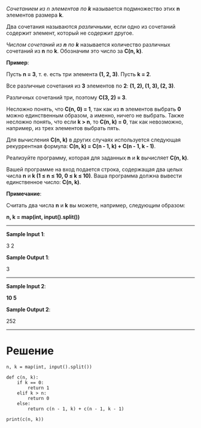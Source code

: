 *Сочетанием из n элементов по **k*** называется подмножество этих **n** элементов размера **k**.

Два сочетания называются *различными*, если одно из сочетаний содержит элемент, который не содержит другое.

*Числом сочетаний из **n** по **k*** называется количество различных сочетаний из **n** по **k**. Обозначим это число за **C(n, k)**.

**Пример**:

Пусть **n = 3**, т. е. есть три элемента **(1, 2, 3)**. Пусть **k = 2**.

Все различные сочетания из **3** элементов по **2**: **(1, 2), (1, 3), (2, 3)**.

Различных сочетаний три, поэтому **C(3, 2) = 3**.

Несложно понять, что **C(n, 0) = 1**, так как из **n** элементов выбрать **0** можно единственным образом, а именно, ничего не выбрать. Также несложно понять, что если **k > n**, то **C(n, k) = 0**, так как невозможно, например, из трех элементов выбрать пять.

Для вычисления **C(n, k)** в других случаях используется следующая рекуррентная формула: **C(n, k) = C(n - 1, k) + C(n - 1, k - 1)**.

Реализуйте программу, которая для заданных **n** и **k** вычисляет **C(n, k)**.

Вашей программе на вход подается строка, содержащая два целых числа **n** и **k (1 ≤ n ≤ 10, 0 ≤ k ≤ 10)**. Ваша программа должна вывести единственное число: **C(n, k)**.

**Примечание**:

Считать два числа **n** и **k﻿** вы можете, например, следующим образом:

**n, k = map(int, input().split())**

---

**Sample Input 1**:

3 2

**Sample Output 1**:

3

---

**Sample Input 2**:

**10 5**

**Sample Output 2**:

252

---

# Решение

```
n, k = map(int, input().split())

def c(n, k):
    if k == 0:
        return 1
    elif k > n:
        return 0
    else:
        return c(n - 1, k) + c(n - 1, k - 1)

print(c(n, k))
```
